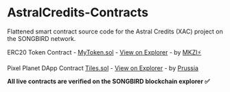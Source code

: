 # AstralCredits-Contracts
Flattened smart contract source code for the Astral Credits (XAC) project on the SONGBIRD network.

ERC20 Token Contract - [MyToken.sol](https://github.com/HelloMokuzai/AstralCredits-Contracts/blob/main/AstralCredits.sol) - [View on Explorer](https://songbird-explorer.flare.network/token/0x61b64c643fCCd6ff34Fc58C8ddff4579A89E2723) - by [MKZI⚡](https://github.com/HelloMokuzai) 

Pixel Planet DApp Contract [Tiles.sol](https://github.com/HelloMokuzai/AstralCredits-Contracts/blob/main/Tiles.sol) - [View on Explorer](https://songbird-explorer.flare.network/address/0x93CA88Ee506096816414078664641C07aF731026) - by [Prussia](https://github.com/jetstream0) 

**All live contracts are verified on the SONGBIRD blockchain explorer ✅**
